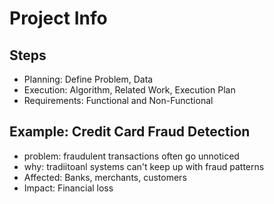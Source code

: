 # Project Info
## Steps
- Planning: Define Problem, Data
- Execution: Algorithm, Related Work, Execution Plan
- Requirements: Functional and Non-Functional
## Example: Credit Card Fraud Detection
- problem: fraudulent transactions often go unnoticed
- why: tradiitoanl systems can't keep up with fraud patterns
- Affected: Banks, merchants, customers
- Impact: Financial loss